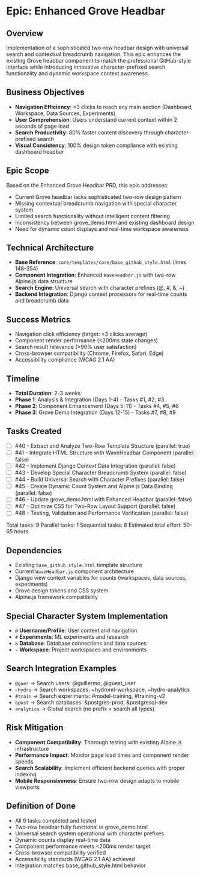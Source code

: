 # Epic: Enhanced Grove Headbar

## Overview
Implementation of a sophisticated two-row headbar design with universal search and contextual breadcrumb navigation. This epic enhances the existing Grove headbar component to match the professional GitHub-style interface while introducing innovative character-prefixed search functionality and dynamic workspace context awareness.

## Business Objectives
- **Navigation Efficiency**: <3 clicks to reach any main section (Dashboard, Workspace, Data Sources, Experiments)
- **User Comprehension**: Users understand current context within 2 seconds of page load
- **Search Productivity**: 80% faster content discovery through character-prefixed search
- **Visual Consistency**: 100% design token compliance with existing dashboard headbar

## Epic Scope
Based on the Enhanced Grove Headbar PRD, this epic addresses:
- Current Grove headbar lacks sophisticated two-row design pattern
- Missing contextual breadcrumb navigation with special character system
- Limited search functionality without intelligent content filtering
- Inconsistency between grove_demo.html and existing dashboard design
- Need for dynamic count displays and real-time workspace awareness

## Technical Architecture
- **Base Reference**: `core/templates/core/base_github_style.html` (lines 148-354)
- **Component Integration**: Enhanced `WaveHeadbar.js` with two-row Alpine.js data structure
- **Search Engine**: Universal search with character prefixes (@, #, &, ~)
- **Backend Integration**: Django context processors for real-time counts and breadcrumb data

## Success Metrics
- Navigation click efficiency (target: <3 clicks average)
- Component render performance (<200ms state changes)
- Search result relevance (>90% user satisfaction)
- Cross-browser compatibility (Chrome, Firefox, Safari, Edge)
- Accessibility compliance (WCAG 2.1 AA)

## Timeline
- **Total Duration**: 2-3 weeks
- **Phase 1**: Analysis & Integration (Days 1-4) - Tasks #1, #2, #3
- **Phase 2**: Component Enhancement (Days 5-11) - Tasks #4, #5, #6
- **Phase 3**: Grove Demo Integration (Days 12-15) - Tasks #7, #8, #9

## Tasks Created
- [ ] #40 - Extract and Analyze Two-Row Template Structure (parallel: true)
- [ ] #41 - Integrate HTML Structure with WaveHeadbar Component (parallel: false)
- [ ] #42 - Implement Django Context Data Integration (parallel: false)
- [ ] #43 - Develop Special Character Breadcrumb System (parallel: false)
- [ ] #44 - Build Universal Search with Character Prefixes (parallel: false)
- [ ] #45 - Create Dynamic Count System and Alpine.js Data Binding (parallel: false)
- [ ] #46 - Update grove_demo.html with Enhanced Headbar (parallel: false)
- [ ] #47 - Optimize CSS for Two-Row Layout Support (parallel: false)
- [ ] #48 - Testing, Validation and Performance Verification (parallel: false)

Total tasks: 9
Parallel tasks: 1
Sequential tasks: 8
Estimated total effort: 50-65 hours

## Dependencies
- Existing `base_github_style.html` template structure
- Current `WaveHeadbar.js` component architecture
- Django view context variables for counts (workspaces, data sources, experiments)
- Grove design tokens and CSS system
- Alpine.js framework compatibility

## Special Character System Implementation
- `@` **Username/Profile**: User context and navigation
- `#` **Experiments**: ML experiments and research
- `&` **Database**: Database connections and data sources
- `~` **Workspace**: Project workspaces and environments

## Search Integration Examples
- `@guer` → Search users: @guillermo, @guest_user
- `~hydro` → Search workspaces: ~hydroml-workspace, ~hydro-analytics
- `#train` → Search experiments: #model-training, #training-v2
- `&post` → Search databases: &postgres-prod, &postgresql-dev
- `analytics` → Global search (no prefix = search all types)

## Risk Mitigation
- **Component Compatibility**: Thorough testing with existing Alpine.js infrastructure
- **Performance Impact**: Monitor page load times and component render speeds
- **Search Scalability**: Implement efficient backend queries with proper indexing
- **Mobile Responsiveness**: Ensure two-row design adapts to mobile viewports

## Definition of Done
- All 9 tasks completed and tested
- Two-row headbar fully functional in grove_demo.html
- Universal search system operational with character prefixes
- Dynamic counts display real-time data
- Component performance meets <200ms render target
- Cross-browser compatibility verified
- Accessibility standards (WCAG 2.1 AA) achieved
- Integration matches base_github_style.html behavior